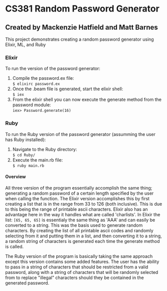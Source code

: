 # CS381 Random Password Generator
## Created by Mackenzie Hatfield and Matt Barnes
This project demonstrates creating a random password generator using Elixir, ML, and Ruby


### Elixir
To run the version of the password generator:
1. Compile the password.ex file:  
   ```$ elixirc password.ex```
2. Once the .beam file is generated, start the elixir shell:  
   ```$ iex```
3. From the elixir shell you can now execute the generate method from the password module:  
   ```iex> Password.generate(16)```

### Ruby
To run the Ruby version of the password generator (assumming the user has Ruby installed):
1. Navigate to the Ruby directory:  
```$ cd Ruby/```
2. Execute the main.rb file:  
```$ ruby main.rb```

#### Overview
All three version of the program essentially accomplish the same thing; generating a random password of a certain length
specified by the user when calling the function. The Elixir version accomplishes this by first creating a list that is in the range
from 33 to 126 (both inclusive). This is due to this being the range of printable ascii characters. Elixir also has an
advantage here in the way it handles what are called 'charlists'. In Elixir the list: ```[65, 65, 65]``` is essentialy
the same thing as 'AAA' and can easily be converted to a string. This was the basis used to generate random characters. By creating
the list of all printable ascii codes and randomly selecting from it and putting them in a list, and then converting it to a string, a random string of characters is generated each time the generate method is called. 

The Ruby version of the program is basically taking the same approach except this version contains some added features. The user has
the ability to pass in a string of characters that should be restricted from a valid password, along with a string of characters that
will be randomly selected from to replace "illegal" characters should they be contained in the generated password.
